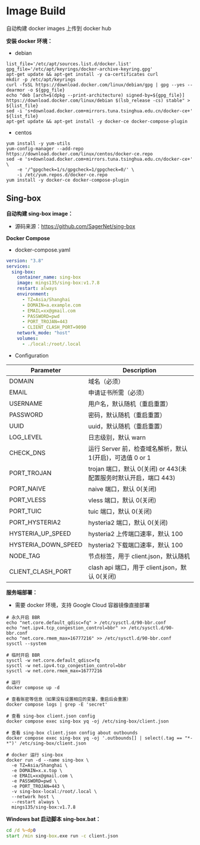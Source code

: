 # Image Build

自动构建 docker images 上传到 docker hub



**安装 docker 环境：**

- debian

```shell
list_file='/etc/apt/sources.list.d/docker.list'
gpg_file='/etc/apt/keyrings/docker-archive-keyring.gpg'
apt-get update && apt-get install -y ca-certificates curl
mkdir -p /etc/apt/keyrings
curl -fsSL https://download.docker.com/linux/debian/gpg | gpg --yes --dearmor -o ${gpg_file}
echo "deb [arch=$(dpkg --print-architecture) signed-by=${gpg_file}] https://download.docker.com/linux/debian $(lsb_release -cs) stable" > ${list_file}
sed -i 's+download.docker.com+mirrors.tuna.tsinghua.edu.cn/docker-ce+' ${list_file}
apt-get update && apt-get install -y docker-ce docker-compose-plugin
```



- centos

```shell
yum install -y yum-utils
yum-config-manager --add-repo https://download.docker.com/linux/centos/docker-ce.repo
sed -e 's+download.docker.com+mirrors.tuna.tsinghua.edu.cn/docker-ce+' \
	-e '/^gpgcheck=1/s/gpgcheck=1/gpgcheck=0/' \
	-i /etc/yum.repos.d/docker-ce.repo
yum install -y docker-ce docker-compose-plugin
```



## Sing-box

**自动构建 sing-box image：**

- 源码来源：https://github.com/SagerNet/sing-box



**Docker Compose**

- docker-compose.yaml

```yaml
version: "3.8"
services:
  sing-box:
    container_name: sing-box
    image: mings135/sing-box:v1.7.8
    restart: always
    environment:
      - TZ=Asia/Shanghai
      - DOMAIN=a.example.com
      - EMAIL=xx@gmail.com
      - PASSWORD=pwd
      - PORT_TROJAN=443
      - CLIENT_CLASH_PORT=9090
    network_mode: "host"
    volumes:
      - ./local:/root/.local
```



- Configuration

| **Parameter**       | **Description**                                              |
| ------------------- | ------------------------------------------------------------ |
| DOMAIN              | 域名（必须）                                                 |
| EMAIL               | 申请证书所需（必须）                                         |
| USERNAME            | 用户名，默认随机（重启重置）                                 |
| PASSWORD            | 密码，默认随机（重启重置）                                   |
| UUID                | uuid，默认随机（重启重置）                                   |
| LOG_LEVEL           | 日志级别，默认 warn                                          |
| CHECK_DNS           | 运行 Server 前，检查域名解析，默认 1(开启)，可选值 0 or 1    |
| PORT_TROJAN         | trojan 端口，默认 0(关闭) or 443(未配置服务时默认开启，端口 443) |
| PORT_NAIVE          | naive 端口，默认 0(关闭)                                     |
| PORT_VLESS          | vless 端口，默认 0(关闭)                                     |
| PORT_TUIC           | tuic 端口，默认 0(关闭)                                      |
| PORT_HYSTERIA2      | hysteria2 端口，默认 0(关闭)                                 |
| HYSTERIA_UP_SPEED   | hysteria2 上传端口速率，默认 100                             |
| HYSTERIA_DOWN_SPEED | hysteria2 下载端口速率，默认 100                             |
| NODE_TAG            | 节点标签，用于 client.json，默认随机                         |
| CLIENT_CLASH_PORT   | clash api 端口，用于 client.json，默认 0(关闭)               |



**服务端部署：**

- 需要 docker 环境，支持 Google Cloud 容器镜像直接部署

```shell
# 永久开启 BBR
echo "net.core.default_qdisc=fq" > /etc/sysctl.d/90-bbr.conf
echo "net.ipv4.tcp_congestion_control=bbr" >> /etc/sysctl.d/90-bbr.conf
echo "net.core.rmem_max=16777216" >> /etc/sysctl.d/90-bbr.conf
sysctl --system

# 临时开启 BBR
sysctl -w net.core.default_qdisc=fq
sysctl -w net.ipv4.tcp_congestion_control=bbr
sysctl -w net.core.rmem_max=16777216

# 运行
docker compose up -d

# 查看账密等信息（如果没有设置相应的变量，重启后会重置）
docker compose logs | grep -E 'secret'

# 查看 sing-box client.json config
docker compose exec sing-box yq -oj /etc/sing-box/client.json

# 查看 sing-box client.json config about outbounds
docker compose exec sing-box yq -oj '.outbounds[] | select(.tag == "*-*")' /etc/sing-box/client.json

# docker 运行 sing-box
docker run -d --name sing-box \
  -e TZ=Asia/Shanghai \
  -e DOMAIN=x.x.top \
  -e EMAIL=xx@gmail.com \
  -e PASSWORD=pwd \
  -e PORT_TROJAN=443 \
  -v sing-box-local:/root/.local \
  --network host \
  --restart always \
  mings135/sing-box:v1.7.8
```



**Windows bat  启动脚本 sing-box.bat：**

 ```bat
 cd /d %~dp0
 start /min sing-box.exe run -c client.json
 ```

